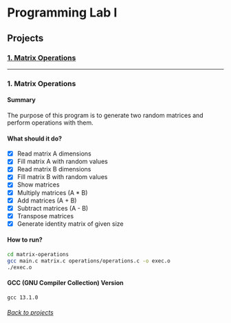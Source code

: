 # Programming Lab I
## Projects

### [1. Matrix Operations](#1-matrix-operations-1)
---

### 1. Matrix Operations

#### Summary

The purpose of this program is to generate two random matrices and perform operations with them.

#### What should it do?
- [x] Read matrix A dimensions
- [x] Fill matrix A with random values
- [x] Read matrix B dimensions
- [x] Fill matrix B with random values
- [x] Show matrices
- [x] Multiply matrices (A * B)
- [x] Add matrices (A + B)
- [x] Subtract matrices (A - B)
- [x] Transpose matrices
- [x] Generate identity matrix of given size

#### How to run?
```sh
cd matrix-operations
gcc main.c matrix.c operations/operations.c -o exec.o
./exec.o
```
#### GCC (GNU Compiler Collection) Version
```
gcc 13.1.0
```
###### [Back to projects](#projects)
